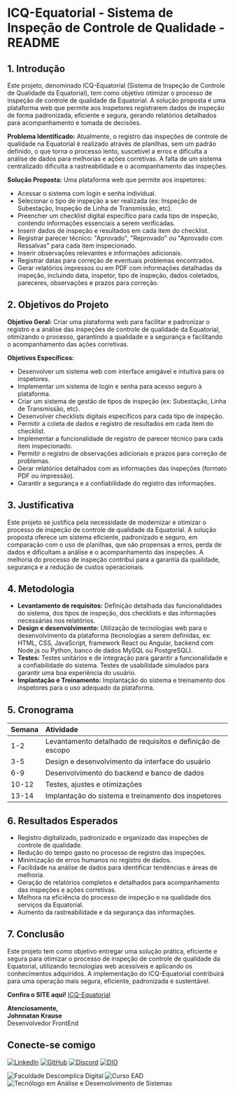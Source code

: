 # ICQ-Equatorial - Sistema de Inspeção de Controle de Qualidade - README

## 1. Introdução

Este projeto, denominado ICQ-Equatorial (Sistema de Inspeção de Controle de Qualidade da Equatorial), tem como objetivo otimizar o processo de inspeção de controle de qualidade da Equatorial. A solução proposta é uma plataforma web que permite aos inspetores registrarem dados de inspeção de forma padronizada, eficiente e segura, gerando relatórios detalhados para acompanhamento e tomada de decisões.

**Problema Identificado:** Atualmente, o registro das inspeções de controle de qualidade na Equatorial é realizado através de planilhas, sem um padrão definido, o que torna o processo lento, suscetível a erros e dificulta a análise de dados para melhorias e ações corretivas. A falta de um sistema centralizado dificulta a rastreabilidade e o acompanhamento das inspeções.

**Solução Proposta:** Uma plataforma web que permite aos inspetores:

*   Acessar o sistema com login e senha individual.
*   Selecionar o tipo de inspeção a ser realizada (ex: Inspeção de Subestação, Inspeção de Linha de Transmissão, etc).
*   Preencher um checklist digital específico para cada tipo de inspeção, contendo informações essenciais a serem verificadas.
*   Inserir dados de inspeção e resultados em cada item do checklist.
*   Registrar parecer técnico: "Aprovado", "Reprovado" ou "Aprovado com Ressalvas" para cada item inspecionado.
*   Inserir observações relevantes e informações adicionais.
*   Registrar datas para correção de eventuais problemas encontrados.
*   Gerar relatórios impressos ou em PDF com informações detalhadas da inspeção, incluindo data, inspetor, tipo de inspeção, dados coletados, pareceres, observações e prazos para correção.

## 2. Objetivos do Projeto

**Objetivo Geral:** Criar uma plataforma web para facilitar e padronizar o registro e a análise das inspeções de controle de qualidade da Equatorial, otimizando o processo, garantindo a qualidade e a segurança e facilitando o acompanhamento das ações corretivas.

**Objetivos Específicos:**

*   Desenvolver um sistema web com interface amigável e intuitiva para os inspetores.
*   Implementar um sistema de login e senha para acesso seguro à plataforma.
*   Criar um sistema de gestão de tipos de inspeção (ex: Subestação, Linha de Transmissão, etc).
*   Desenvolver checklists digitais específicos para cada tipo de inspeção.
*   Permitir a coleta de dados e registro de resultados em cada item do checklist.
*   Implementar a funcionalidade de registro de parecer técnico para cada item inspecionado.
*   Permitir o registro de observações adicionais e prazos para correção de problemas.
*   Gerar relatórios detalhados com as informações das inspeções (formato PDF ou impressão).
*   Garantir a segurança e a confiabilidade do registro das informações.

## 3. Justificativa

Este projeto se justifica pela necessidade de modernizar e otimizar o processo de inspeção de controle de qualidade da Equatorial. A solução proposta oferece um sistema eficiente, padronizado e seguro, em comparação com o uso de planilhas, que são propensas a erros, perda de dados e dificultam a análise e o acompanhamento das inspeções. A melhoria do processo de inspeção contribui para a garantia da qualidade, segurança e a redução de custos operacionais.

## 4. Metodologia

*   **Levantamento de requisitos:** Definição detalhada das funcionalidades do sistema, dos tipos de inspeção, dos checklists e das informações necessárias nos relatórios.
*   **Design e desenvolvimento:** Utilização de tecnologias web para o desenvolvimento da plataforma (tecnologias a serem definidas, ex: HTML, CSS, JavaScript, framework React ou Angular, backend com Node.js ou Python, banco de dados MySQL ou PostgreSQL).
*   **Testes:** Testes unitários e de integração para garantir a funcionalidade e a confiabilidade do sistema. Testes de usabilidade simulados para garantir uma boa experiência do usuário.
*   **Implantação e Treinamento:** Implantação do sistema e treinamento dos inspetores para o uso adequado da plataforma.

## 5. Cronograma

| Semana  | Atividade                                            |
| :------ | :--------------------------------------------------- |
| 1-2    | Levantamento detalhado de requisitos e definição de escopo |
| 3-5    | Design e desenvolvimento da interface do usuário      |
| 6-9    | Desenvolvimento do backend e banco de dados           |
| 10-12  | Testes, ajustes e otimizações                         |
| 13-14  | Implantação do sistema e treinamento dos inspetores   |

## 6. Resultados Esperados

*   Registro digitalizado, padronizado e organizado das inspeções de controle de qualidade.
*   Redução do tempo gasto no processo de registro das inspeções.
*   Minimização de erros humanos no registro de dados.
*   Facilidade na análise de dados para identificar tendências e áreas de melhoria.
*   Geração de relatórios completos e detalhados para acompanhamento das inspeções e ações corretivas.
*   Melhora na eficiência do processo de inspeção e na qualidade dos serviços da Equatorial.
*   Aumento da rastreabilidade e da segurança das informações.

## 7. Conclusão

Este projeto tem como objetivo entregar uma solução prática, eficiente e segura para otimizar o processo de inspeção de controle de qualidade da Equatorial, utilizando tecnologias web acessíveis e aplicando os conhecimentos adquiridos. A implementação do ICQ-Equatorial contribuirá para uma operação mais segura, eficiente, padronizada e sustentável.

**Confira o SITE aqui!** [ICQ-Equatorial](https://github.com/JohnnatanKrause/ICQ-Equatorial)


**Atenciosamente,**  
**Johnnatan Krause**  
Desenvolvedor FrontEnd 

## Conecte-se comigo

[![LinkedIn](https://img.shields.io/badge/LinkedIn-0077B5?style=for-the-badge&logo=linkedin&logoColor=white)](https://www.linkedin.com/in/johnnatankrause/)
[![GitHub](https://img.shields.io/badge/GitHub-100000?style=for-the-badge&logo=github&logoColor=white)](https://github.com/JohnnatanKrause) 
[![Discord](https://img.shields.io/badge/Discord-7289DA?style=for-the-badge&logo=discord&logoColor=white)](https://discord.com/channels/@johnnatankrause/)
[![DIO](https://img.shields.io/badge/DIO-0000FF?style=for-the-badge&logo=digitalocean&logoColor=white)](https://www.dio.me/users/johnnatankrause)


![Faculdade Descomplica Digital](https://img.shields.io/badge/Faculdade%20Descomplica%20Digital-4CAF50?style=for-the-badge&logo=dio&logoColor=white) 
![Curso EAD](https://img.shields.io/badge/Curso%20EAD-4CAF50?style=for-the-badge&logo=education&logoColor=white) 
![Tecnólogo em Análise e Desenvolvimento de Sistemas](https://img.shields.io/badge/Tecn%C3%B3logo%20em%20An%C3%A1lise%20e%20Desenvolvimento%20de%20Sistemas-4CAF50?style=for-the-badge&logoColor=white)
